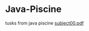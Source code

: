 # Java-Piscine
tusks from java piscine
[subject00.pdf](https://github.com/Damirikus/Java-Piscine/files/8508032/SSSSS.pdf)
